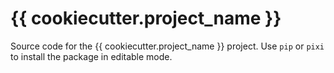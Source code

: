 # {{ cookiecutter.project_name }}

Source code for the {{ cookiecutter.project_name }} project.
Use `pip` or `pixi` to install the package in editable mode.
